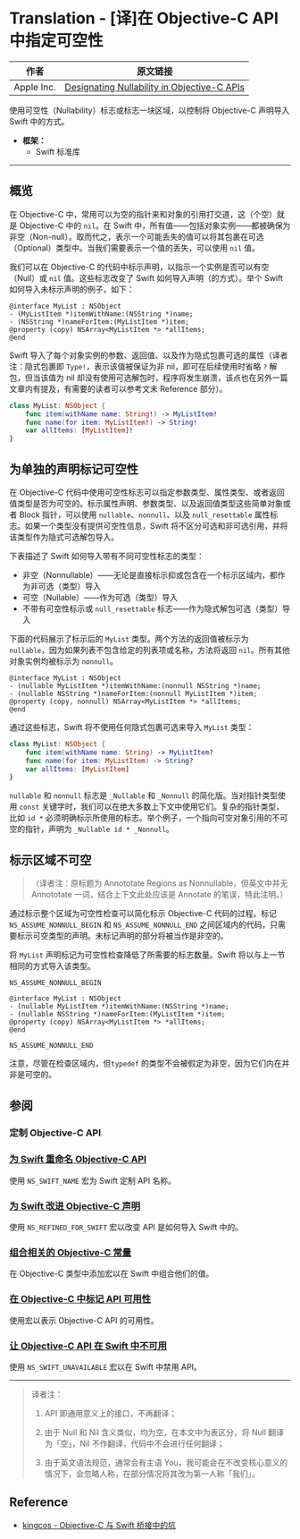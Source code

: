 # Translation - [译]在 Objective-C API 中指定可空性

作者 | 原文链接
--- | ---
Apple Inc. | [Designating Nullability in Objective-C APIs](https://developer.apple.com/documentation/swift/objective-c_and_c_code_customization/designating_nullability_in_objective-c_apis)

使用可空性（Nullability）标志或标志一块区域，以控制将 Objective-C 声明导入 Swift 中的方式。

- **框架：**
  - Swift 标准库

---

## 概览

在 Objective-C 中，常用可以为空的指针来和对象的引用打交道，这（个空）就是 Objective-C 中的 `nil`。在 Swift 中，所有值——包括对象实例——都被确保为非空（Non-null）。取而代之，表示一个可能丢失的值可以将其包裹在可选（Optional）类型中。当我们需要表示一个值的丢失，可以使用 `nil` 值。

我们可以在 Objective-C 的代码中标示声明，以指示一个实例是否可以有空（Null）或 `nil` 值。这些标志改变了 Swift 如何导入声明（的方式）。举个 Swift 如何导入未标示声明的例子，如下：

```objc
@interface MyList : NSObject
- (MyListItem *)itemWithName:(NSString *)name;
- (NSString *)nameForItem:(MyListItem *)item;
@property (copy) NSArray<MyListItem *> *allItems;
@end
```

Swift 导入了每个对象实例的参数、返回值、以及作为隐式包裹可选的属性（译者注：隐式包裹即 `Type!`，表示该值被保证为非 nil，即可在后续使用时省略 `?` 解包，但当该值为 nil 却没有使用可选解包时，程序将发生崩溃，该点也在另外一篇文章内有提及，有需要的读者可以参考文末 Reference 部分）。

```swift
class MyList: NSObject {
    func item(withName name: String!) -> MyListItem!
    func name(for item: MyListItem!) -> String!
    var allItems: [MyListItem]!
}
```

## 为单独的声明标记可空性

在 Objective-C 代码中使用可空性标志可以指定参数类型、属性类型、或者返回值类型是否为可空的。标示属性声明、参数类型、以及返回值类型这些简单对象或者 Block 指针，可以使用 `nullable`、`nonnull`、以及 `null_resettable` 属性标志。如果一个类型没有提供可空性信息，Swift 将不区分可选和非可选引用，并将该类型作为隐式可选解包导入。

下表描述了 Swift 如何导入带有不同可空性标志的类型：

- 非空（Nonnullable）——无论是直接标示抑或包含在一个标示区域内，都作为非可选（类型）导入
- 可空（Nullable）——作为可选（类型）导入
- 不带有可空性标示或 `null_resettable` 标志——作为隐式解包可选（类型）导入

下面的代码展示了标示后的 `MyList` 类型。两个方法的返回值被标示为 `nullable`，因为如果列表不包含给定的列表项或名称，方法将返回 `nil`。所有其他对象实例均被标示为 `nonnull`。

```objc
@interface MyList : NSObject
- (nullable MyListItem *)itemWithName:(nonnull NSString *)name;
- (nullable NSString *)nameForItem:(nonnull MyListItem *)item;
@property (copy, nonnull) NSArray<MyListItem *> *allItems;
@end
```

通过这些标志，Swift 将不使用任何隐式包裹可选来导入 `MyList` 类型：

```swift
class MyList: NSObject {
    func item(withName name: String) -> MyListItem?
    func name(for item: MyListItem) -> String?
    var allItems: [MyListItem]
}
```

`nullable` 和 `nonnull` 标志是 `_Nullable` 和 `_Nonnull` 的简化版。当对指针类型使用 `const` 关键字时，我们可以在绝大多数上下文中使用它们。复杂的指针类型，比如 `id *` 必须明确标示所使用的标志。举个例子，一个指向可空对象引用的不可空的指针，声明为 `_Nullable id * _Nonnull`。

## 标示区域不可空

>（译者注：原标题为 Annototate Regions as Nonnullable，但英文中并无 Annototate 一词，结合上下文此处应该是 Annotate 的笔误，特此注明。）

通过标示整个区域为可空性检查可以简化标示 Objective-C 代码的过程。标记 `NS_ASSUME_NONNULL_BEGIN` 和 `NS_ASSUME_NONNULL_END` 之间区域内的代码，只需要标示可空类型的声明。未标记声明的部分将被当作是非空的。

将 `MyList` 声明标记为可空性检查降低了所需要的标志数量。Swift 将以与上一节相同的方式导入该类型。

```objc
NS_ASSUME_NONNULL_BEGIN

@interface MyList : NSObject
- (nullable MyListItem *)itemWithName:(NSString *)name;
- (nullable NSString *)nameForItem:(MyListItem *)item;
@property (copy) NSArray<MyListItem *> *allItems;
@end

NS_ASSUME_NONNULL_END
```

注意，尽管在检查区域内，但`typedef` 的类型不会被假定为非空，因为它们内在并非是可空的。

## 参阅

### 定制 Objective-C API 

### [为 Swift 重命名 Objective-C API](https://developer.apple.com/documentation/swift/objective-c_and_c_code_customization/renaming_objective-c_apis_for_swift)

使用 `NS_SWIFT_NAME` 宏为 Swift 定制 API 名称。

### [为 Swift 改进 Objective-C 声明](https://developer.apple.com/documentation/swift/objective-c_and_c_code_customization/improving_objective-c_api_declarations_for_swift)

使用 `NS_REFINED_FOR_SWIFT` 宏以改变 API 是如何导入 Swift 中的。

### [组合相关的 Objective-C 常量](https://developer.apple.com/documentation/swift/objective-c_and_c_code_customization/grouping_related_objective-c_constants)

在 Objective-C 类型中添加宏以在 Swift 中组合他们的值。

### [在 Objective-C 中标记 API 可用性](https://developer.apple.com/documentation/swift/objective-c_and_c_code_customization/marking_api_availability_in_objective-c)

使用宏以表示 Objective-C API 的可用性。

### [让 Objective-C API 在 Swift 中不可用](https://developer.apple.com/documentation/swift/objective-c_and_c_code_customization/making_objective-c_apis_unavailable_in_swift)

使用 `NS_SWIFT_UNAVAILABLE` 宏以在 Swift 中禁用 API。

---

> 译者注：
>
> 1. API 即通用意义上的接口，不再翻译；
> 
> 2. 由于 Null 和 Nil 含义类似，均为空，在本文中为表区分，将 Null 翻译为「空」，Nil 不作翻译，代码中不会进行任何翻译；
> 
> 3. 由于英文语法规范，通常会有主语 You，我可能会在不改变核心意义的情况下，会忽略人称，在部分情况将其改为第一人称「我们」。

## Reference

- [kingcos - Objective-C 与 Swift 桥接中的坑](https://github.com/kingcos/Perspective/issues/68)